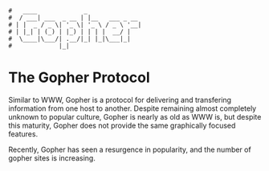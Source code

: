 ```text
#   ____             _
#  / ___| ___  _ __ | |__   ___ _ __
# | |  _ / _ \| '_ \| '_ \ / _ \ '__|
# | |_| | (_) | |_) | | | |  __/ |
#  \____|\___/| .__/|_| |_|\___|_|
#             |_|
```

The Gopher Protocol
===================

Similar to WWW, Gopher is a protocol for delivering and transfering information from one host to another.
Despite remaining almost completely unknown to popular culture, Gopher is nearly as old as WWW is, but
despite this maturity, Gopher does not provide the same graphically focused features.

Recently, Gopher has seen a resurgence in popularity, and the number of gopher sites is increasing.
